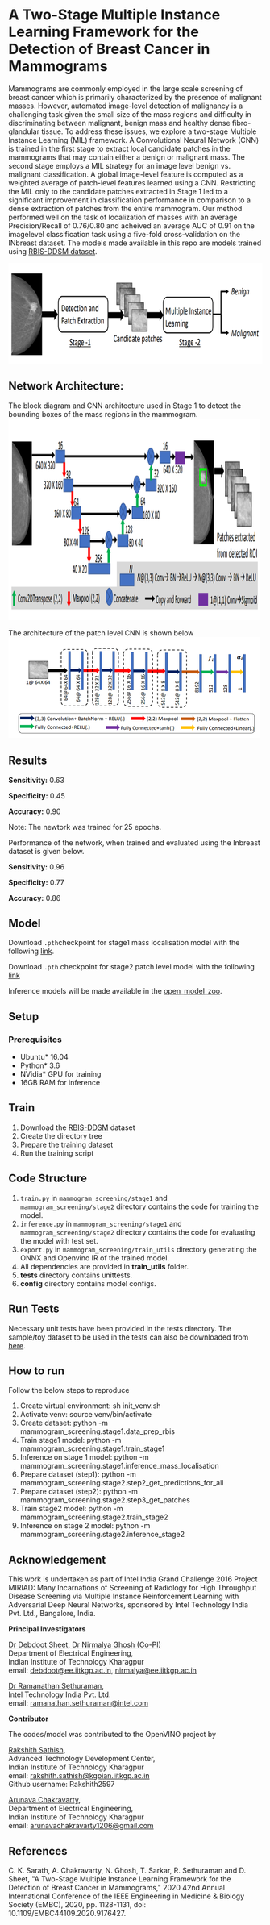 # A Two-Stage Multiple Instance Learning Framework for the Detection of Breast Cancer in Mammograms

<div id="abs">

Mammograms are commonly employed in the large scale screening of breast cancer which is primarily characterized by the presence of malignant masses. However, automated image-level detection of malignancy is a challenging task given the small size of the mass regions and difficulty in discriminating between malignant, benign mass and healthy dense fibro-glandular tissue. To address these issues, we explore
a two-stage Multiple Instance Learning (MIL) framework. A Convolutional Neural Network (CNN) is trained in the first stage to extract local candidate patches in the mammograms that may contain either a benign or malignant mass. The second stage employs a MIL strategy for an image level benign vs. malignant classification. A global image-level feature is computed as a weighted average of patch-level features
learned using a CNN. Restricting the MIL only to the candidate
patches extracted in Stage 1 led to a significant improvement in classification performance in comparison to a dense extraction of patches from the entire mammogram. Our method performed well on the task of localization of masses with an average Precision/Recall of 0.76/0.80 and acheived an average AUC of 0.91 on the imagelevel classification task using a five-fold cross-validation on the INbreast dataset. The models made available in this repo are models trained using [RBIS-DDSM dataset](https://ieee-dataport.org/documents/re-curated-breast-imaging-subset-ddsm-dataset-rbis-ddsm).

<img src="./media/mil_pipeline.png" width="900" height="200">

## Network Architecture:

The block diagram and CNN architecture used in Stage 1 to detect the bounding boxes of the mass regions in the mammogram.
<img src="./media/mil_stage1_arch.png" width="500" height="400">

The architecture of the patch level CNN is shown below
</br>
<img src="./media/mil_stage2_arch.png" width="500" height="200">

## **Results**

**Sensitivity:** 0.63 

**Specificity:** 0.45

**Accuracy:** 0.90

Note: The newtork was trained for 25 epochs. 

Performance of the network, when trained and evaluated using the Inbreast dataset is given below.

**Sensitivity:** 0.96

**Specificity:** 0.77

**Accuracy:** 0.86


## **Model**

Download `.pth`checkpoint for stage1 mass localisation model with the following [link](http://kliv.iitkgp.ac.in/projects/miriad/model_weights/bmi5/checkpoint_stage1.zip).

Download `.pth` checkpoint for stage2 patch level model with the following [link](http://kliv.iitkgp.ac.in/projects/miriad/model_weights/bmi5/checkpoint_stage2.zip)

Inference models will be made available in the [open_model_zoo](https://github.com/openvinotoolkit/open_model_zoo/tree/master/models/public).


## **Setup**

### Prerequisites

* Ubuntu\* 16.04
* Python\* 3.6
* NVidia\* GPU for training
* 16GB RAM for inference

## **Train**

1. Download the [RBIS-DDSM](https://ieee-dataport.org/documents/re-curated-breast-imaging-subset-ddsm-dataset-rbis-ddsm) dataset
2. Create the directory tree
3. Prepare the training dataset
4. Run the training script

## **Code Structure**

1. `train.py` in `mammogram_screening/stage1` and `mammogram_screening/stage2` directory contains the code for training the model.
2. `inference.py` in `mammogram_screening/stage1` and `mammogram_screening/stage2` directory contains the code for evaluating the model with test set.
3. `export.py` in `mammogram_screening/train_utils` directory generating the ONNX and Openvino IR of the trained model.
4. All dependencies are provided in **train_utils** folder.
5. **tests** directory contains  unittests.
6. **config** directory contains model configs.

## **Run Tests**

Necessary unit tests have been provided in the tests directory. The sample/toy dataset to be used in the tests can also be downloaded from [here](http://miriad.digital-health.one/sample_data/bmi5/rbis_ddsm_sample.zip).

## How to run
Follow the below steps to reproduce

1. Create virtual environment: sh init_venv.sh
2. Activate venv: source venv/bin/activate
3. Create dataset: python -m mammogram_screening.stage1.data_prep_rbis
4. Train stage1 model: python -m mammogram_screening.stage1.train_stage1
5. Inference on stage 1 model: python -m mammogram_screening.stage1.inference_mass_localisation
6. Prepare dataset (step1): python -m mammogram_screening.stage2.step2_get_predictions_for_all
7. Prepare dataset (step2): python -m mammogram_screening.stage2.step3_get_patches
8. Train stage2 model: python -m mammogram_screening.stage2.train_stage2
9. Inference on stage 2 model: python -m mammogram_screening.stage2.inference_stage2


## **Acknowledgement**

This work is undertaken as part of Intel India Grand Challenge 2016 Project MIRIAD: Many Incarnations of Screening of Radiology for High Throughput Disease Screening via Multiple Instance Reinforcement Learning with Adversarial Deep Neural Networks, sponsored by Intel Technology India Pvt. Ltd., Bangalore, India.


**Principal Investigators**

<a href="https://www.linkedin.com/in/debdoot/">Dr Debdoot Sheet</a>,<a href="http://www.iitkgp.ac.in/department/EE/faculty/ee-nirmalya"> Dr Nirmalya Ghosh (Co-PI) </a></br>
Department of Electrical Engineering,</br>
Indian Institute of Technology Kharagpur</br>
email: debdoot@ee.iitkgp.ac.in, nirmalya@ee.iitkgp.ac.in

<a href="https://www.linkedin.com/in/ramanathan-sethuraman-27a12aba/">Dr Ramanathan Sethuraman</a>,</br>
Intel Technology India Pvt. Ltd.</br>
email: ramanathan.sethuraman@intel.com

**Contributor**

The codes/model was contributed to the OpenVINO project by

<a href="https://github.com/Rakshith2597"> Rakshith Sathish</a>,</br>
Advanced Technology Development Center,</br>
Indian Institute of Technology Kharagpur</br>
email: rakshith.sathish@kgpian.iitkgp.ac.in</br>
Github username: Rakshith2597

<a href="https://www.linkedin.com/in/arunava-chakravarty-b1736b158/">Arunava Chakravarty</a>, </br>
Department of Electrical Engineering, </br>
Indian Institute of Technology Kharagpur</br>
email: arunavachakravarty1206@gmail.com </br>

## **References**

C. K. Sarath, A. Chakravarty, N. Ghosh, T. Sarkar, R. Sethuraman and D. Sheet, "A Two-Stage Multiple Instance Learning Framework for the Detection of Breast Cancer in Mammograms," 2020 42nd Annual International Conference of the IEEE Engineering in Medicine & Biology Society (EMBC), 2020, pp. 1128-1131, doi: 10.1109/EMBC44109.2020.9176427.
